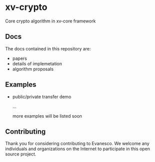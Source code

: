 # xv-crypto
Core crypto algorithm in xv-core framework

## Docs

The docs contained in this repository are:

- papers
- details of implemetation
- algorithm proposals  

## Examples

- public/private transfer demo 

  ...

  more examples will be listed soon

## Contributing
Thank you for considering contributing to Evanesco. We welcome any individuals and organizations on the Internet to participate in this open source project.


